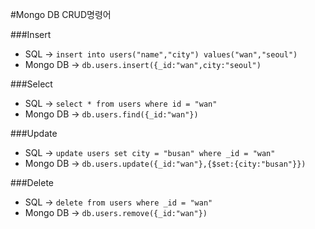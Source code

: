 #Mongo DB CRUD명령어

###Insert
- SQL -> `insert into users("name","city") values("wan","seoul")`
- Mongo DB -> `db.users.insert({_id:"wan",city:"seoul")`

###Select
- SQL -> `select * from users where id = "wan"`
- Mongo DB -> `db.users.find({_id:"wan"})`

###Update
- SQL -> `update users set city = "busan" where _id = "wan"`
- Mongo DB -> `db.users.update({_id:"wan"},{$set:{city:"busan"}})`

###Delete
- SQL -> `delete from users where _id = "wan"`
- Mongo DB -> `db.users.remove({_id:"wan"})`